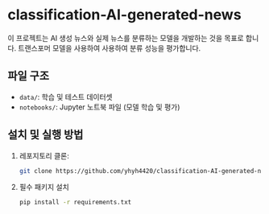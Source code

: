 # classification-AI-generated-news

이 프로젝트는 AI 생성 뉴스와 실제 뉴스를 분류하는 모델을 개발하는 것을 목표로 합니다. 트랜스포머 모델을 사용하여 사용하여 분류 성능을 평가합니다.

## 파일 구조
- `data/`: 학습 및 테스트 데이터셋
- `notebooks/`: Jupyter 노트북 파일 (모델 학습 및 평가)

## 설치 및 실행 방법
1. 레포지토리 클론:
   ```bash
   git clone https://github.com/yhyh4420/classification-AI-generated-news.git
2. 필수 패키지 설치
   ```bash
   pip install -r requirements.txt
